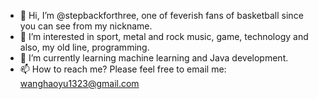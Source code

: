 - 👋 Hi, I’m @stepbackforthree, one of feverish fans of basketball since you can see from my nickname.
- 👀 I’m interested in sport, metal and rock music, game, technology and also, my old line, programming.
- 🌱 I’m currently learning machine learning and Java development.
- 📫 How to reach me? Please feel free to email me: wanghaoyu1323@gmail.com

<!---
stepbackforthree/stepbackforthree is a ✨ special ✨ repository because its `README.md` (this file) appears on your GitHub profile.
You can click the Preview link to take a look at your changes.
--->
